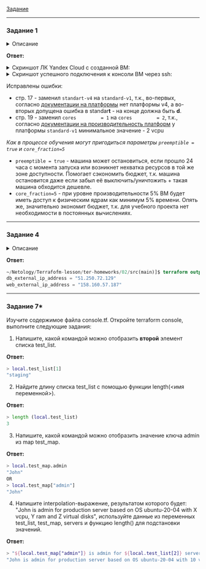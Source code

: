 [Задание](https://github.com/netology-code/ter-homeworks/blob/main/02/hw-02.md)

------

### Задание 1

<details><summary>Описание</summary>

В качестве ответа всегда полностью прикладывайте ваш terraform-код в git.

1. Изучите проект. В файле variables.tf объявлены переменные для Yandex provider.
2. Переименуйте файл personal.auto.tfvars_example в personal.auto.tfvars. Заполните переменные: идентификаторы облака, токен доступа. Благодаря .gitignore этот файл не попадёт в публичный репозиторий. **Вы можете выбрать иной способ безопасно передать секретные данные в terraform.**
3. Сгенерируйте или используйте свой текущий ssh-ключ. Запишите его открытую часть в переменную **vms_ssh_root_key**.
4. Инициализируйте проект, выполните код. Исправьте намеренно допущенные синтаксические ошибки. Ищите внимательно, посимвольно. Ответьте, в чём заключается их суть.
5. Ответьте, как в процессе обучения могут пригодиться параметры ```preemptible = true``` и ```core_fraction=5``` в параметрах ВМ. Ответ в документации Yandex Cloud.

В качестве решения приложите:

- скриншот ЛК Yandex Cloud с созданной ВМ;
- скриншот успешного подключения к консоли ВМ через ssh. К OS ubuntu необходимо подключаться под пользователем ubuntu: "ssh ubuntu@vm_ip_address";
- ответы на вопросы.

</details>

**Ответ:**

<details><summary>Скриншот ЛК Yandex Cloud с созданной ВМ:</summary>

![img.png](img.png)

</details>

<details><summary>Скриншот успешного подключения к консоли ВМ через ssh:</summary>

![img_1.png](img_1.png)

</details>

Исправлены ошибки:
* стр. 17 - заменил `standart-v4` на `standard-v1`, т.к., во-первых, согласно [документации на платформы](https://cloud.yandex.ru/docs/compute/concepts/vm-platforms) нет платформы v4, а во-вторых допущена ошибка в standar**t** - на конце должна быть **d**.
* стр. 19 - заменил `cores         = 1`  на `cores         = 2`, т.к., согласно [документации на производительность платформ](https://cloud.yandex.ru/docs/compute/concepts/performance-levels) у платформы `standard-v1` минимальное значение - 2 vcpu

*Как в процессе обучения могут пригодиться параметры `preemptible = true` и `core_fraction=5`*
- `preemptible = true` - машина может остановиться, если прошло 24 часа с момента запуска или возникнет нехватка ресурсов в той же зоне доступности. Помогает сэкономить бюджет, т.к. машина остановится даже если забыл её выключить/уничтожить + такая машина обходится дешевле.
- `core_fraction=5` - при уровне производительности 5% ВМ будет иметь доступ к физическим ядрам как минимум 5% времени. Опять же, значительно экономит бюджет, т.к. для учебного проекта нет необходимости в постоянных вычислениях.

---

### Задание 4

<details><summary>Описание</summary>


1. Объявите в файле outputs.tf output типа map, содержащий { instance_name = external_ip } для каждой из ВМ.
2. Примените изменения.

В качестве решения приложите вывод значений ip-адресов команды ```terraform output```.

</details>

**Ответ:**

```terraform
~/Netology/Terrafofm-lesson/ter-homeworks/02/src(main)]$ terraform output
db_external_ip_address = "51.250.72.129"
web_external_ip_address = "158.160.57.187"
```

------

### Задание 7*

Изучите содержимое файла console.tf. Откройте terraform console, выполните следующие задания: 

1. Напишите, какой командой можно отобразить **второй** элемент списка test_list.

**Ответ:**

```terraform
> local.test_list[1]
"staging"
```

2. Найдите длину списка test_list с помощью функции length(<имя переменной>).

**Ответ:**
```terraform
> length (local.test_list)
3
```

3. Напишите, какой командой можно отобразить значение ключа admin из map test_map.

**Ответ:**
```terraform
> local.test_map.admin
"John"
OR
> local.test_map["admin"]
"John"
```

4. Напишите interpolation-выражение, результатом которого будет: "John is admin for production server based on OS ubuntu-20-04 with X vcpu, Y ram and Z virtual disks", используйте данные из переменных test_list, test_map, servers и функцию length() для подстановки значений.

**Ответ:**
```terraform
> "${local.test_map["admin"]} is admin for ${local.test_list[2]} server based on OS ${local.servers.production.image} with ${local.servers.production.cpu} vcpu, ${local.servers.production.ram} ram and ${length(local.servers.production.disks)} virtual disks"
"John is admin for production server based on OS ubuntu-20-04 with 10 vcpu, 40 ram and 4 virtual disks"
```